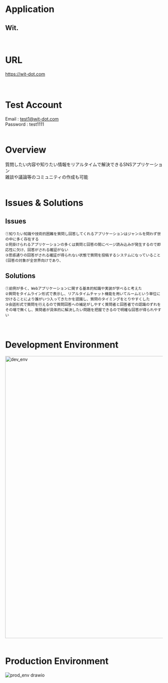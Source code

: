 # __Application__ 
## Wit.
<br/>

# __URL__
https://wit-dot.com <br>
<br/>
<br/>

# __Test Account__
Email : test1@wit-dot.com<br>
Password : test1111
<br/>
<br/>
# __Overview__
質問したい内容や知りたい情報をリアルタイムで解決できるSNSアプリケーション<br>
雑談や議論等のコミュニティの作成も可能
<br/>
<br/>
# __Issues & Solutions__
## Issues
    ①知りたい知識や技術的困難を質問し回答してくれるアプリケーションはジャンルを問わず世の中に多く存在する
    ②見掛けられるアプリケーションの多くは質問と回答の間にページ読み込みが発生するので即応性に欠け、回答がされる確証がない
    ③思惑通りの回答がされる確証が得られない状態で質問を投稿するシステムになっていること(回答の対象が全世界向けであり、
## Solutions   
    ①前例が多く、Webアプリケーションに関する基本的知識や実装が学べると考えた
    ②質問をタイムライン形式で表示し、リアルタイムチャット機能を用いてルームという単位に分けることにより誰がいつ入ってきたかを認識し、質問のタイミングをとりやすくした
    ③会話形式で質問を行えるので質問回答への補足がしやすく質問者と回答者での認識のずれをその場で無くし、質問者が具体的に解決したい問題を把握できるので明確な回答が得られやすい
<br/>

# __Development Environment__
<img width="899" alt="dev_env" src="https://user-images.githubusercontent.com/94882349/198312449-20115fc7-0859-4747-81af-69cbbfa7ed2f.png">
<br/>
<br/>

# __Production Environment__
![prod_env drawio](https://user-images.githubusercontent.com/94882349/199009382-41b5ac2c-7bca-47ff-beb2-910ef5d2d254.png)